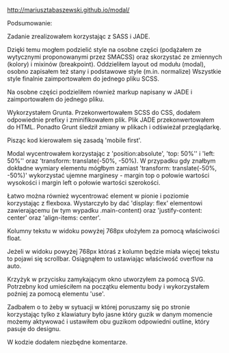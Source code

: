 http://mariusztabaszewski.github.io/modal/

Podsumowanie:

Zadanie zrealizowałem korzystając z SASS i JADE.

Dzięki temu mogłem podzielić style na osobne części (podążałem ze wytycznymi proponowanymi przez SMACSS) oraz skorzystać ze zmiennych (kolory) i mixinów (breakpoint). Oddzieliłem layout od modułu (modal), osobno zapisałem też stany i podstawowe style (m.in. normalize) Wszystkie style finalnie zaimportowałem do jednego pliku SCSS.

Na osobne części podzieliłem również markup napisany w JADE i zaimportowałem do jednego pliku.

Wykorzystałem Grunta. Przekonwertowałem SCSS do CSS, dodałem odpowiednie prefixy i zminifikowałem plik. Plik JADE przekonwertowałem do HTML. Ponadto Grunt śledził zmiany w plikach i odświeżał przeglądarkę.

Pisząc kod kierowałem się zasadą 'mobile first'.

Modal wycentrowałem korzystając z 'position:absolute', 'top: 50%'' i 'left: 50%'' oraz 'transform: translate(-50%, -50%). W przypadku gdy znałbym dokładne wymiary elementu mógłbym zamiast 'transform: translate(-50%, -50%)' wykorzystać ujemne marginesy - margin top o połowie wartości wysokości i margin left o połowie wartości szerokości.

Łatwo można również wycentrować element w pionie i poziomie korzystając z flexboxa. Wystarczyło by dać 'display: flex' elementowi zawierającemu (w tym wypadku .main-content) oraz 'justify-content: center' oraz 'align-items: center'.

Kolumny tekstu w widoku powyżej 768px ułożyłem za pomocą właściwości float.

Jeżeli w widoku powyżej 768px któraś z kolumn będzie miała więcej tekstu to pojawi się scrollbar. Osiągnąłem to ustawiając właściwość overflow na auto.

Krzyżyk w przycisku zamykającym okno utworzyłem za pomocą SVG. Potrzebny kod umieściłem na początku elementu body i wykorzystałem poźniej za pomocą elementu 'use'.

Zadbałem o to żeby w sytuacji w której poruszamy się po stronie korzystając tylko z klawiatury było jasne który guzik w danym momencie możemy aktywować i ustawiłem obu guzikom odpowiedni outline, który pasuje do designu.

W kodzie dodałem niezbędne komentarze.
